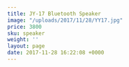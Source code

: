 ```yaml
---
title: JY-17 Bluetooth Speaker
image: "/uploads/2017/11/28/YY17.jpg"
price: 3800
sku: speaker
weight: ''
layout: page
date: 2017-11-28 16:22:08 +0000
---
```

